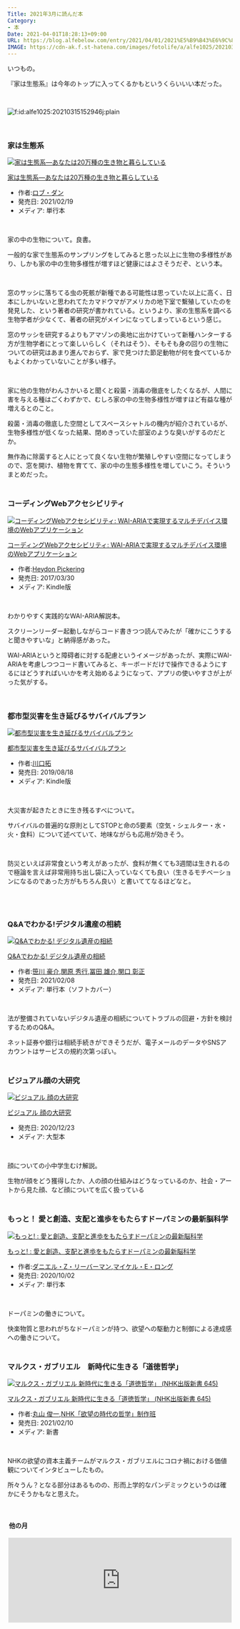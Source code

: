 ```yaml
---
Title: 2021年3月に読んだ本
Category:
- 本
Date: 2021-04-01T18:28:13+09:00
URL: https://blog.alfebelow.com/entry/2021/04/01/2021%E5%B9%B43%E6%9C%88%E3%81%AB%E8%AA%AD%E3%82%93%E3%81%A0%E6%9C%AC
IMAGE: https://cdn-ak.f.st-hatena.com/images/fotolife/a/alfe1025/20210315/20210315152946.jpg
---
```


<p>いつもの。</p>
<p>『家は生態系』は今年のトップに入ってくるかもというくらいいい本だった。</p>
<p> </p>
<p><img src="https://cdn-ak.f.st-hatena.com/images/fotolife/a/alfe1025/20210315/20210315152946.jpg" alt="f:id:alfe1025:20210315152946j:plain" title="" class="hatena-fotolife" itemprop="image" /></p>
<p> </p>

### 家は生態系 

<div class="freezed">
<div class="hatena-asin-detail"><a href="https://www.amazon.co.jp/exec/obidos/ASIN/4826902239/ab1025-22/"><img src="https://m.media-amazon.com/images/I/51YvtQT4JVL.jpg" class="hatena-asin-detail-image" alt="家は生態系―あなたは20万種の生き物と暮らしている" title="家は生態系―あなたは20万種の生き物と暮らしている" /></a>
<div class="hatena-asin-detail-info">
<p class="hatena-asin-detail-title"><a href="https://www.amazon.co.jp/exec/obidos/ASIN/4826902239/ab1025-22/">家は生態系―あなたは20万種の生き物と暮らしている</a></p>
<ul>
<li><span class="hatena-asin-detail-label">作者:</span><a href="http://d.hatena.ne.jp/keyword/%A5%ED%A5%D6%A1%A6%A5%C0%A5%F3" class="keyword">ロブ・ダン</a></li>
<li><span class="hatena-asin-detail-label">発売日:</span> 2021/02/19</li>
<li><span class="hatena-asin-detail-label">メディア:</span> 単行本</li>
</ul>
</div>
<div class="hatena-asin-detail-foot"> </div>
</div>
</div>
<p>家の中の生物について。良書。</p>
<p>一般的な家で生態系のサンプリングをしてみると思った以上に生物の多様性があり、しかも家の中の生物多様性が増すほど健康にはよさそうだぞ、という本。</p>
<p> </p>
<p>窓のサッシに落ちてる虫の死骸が新種である可能性は思っていた以上に高く、日本にしかいないと思われてたカマドウマがアメリカの地下室で繫殖していたのを発見した、という著者の研究が書かれている。というより、家の生態系を調べる生物学者が少なくて、著者の研究がメインになってしまっているという感じ。</p>
<p>窓のサッシを研究するよりもアマゾンの奥地に出かけていって新種ハンターする方が生物学者にとって楽しいらしく（それはそう）、そもそも身の回りの生物についての研究はあまり進んでおらず、家で見つけた節足動物が何を食べているかもよくわかっていないことが多い様子。</p>
<p> </p>
<p>家に他の生物がわんさかいると聞くと殺菌・消毒の徹底をしたくなるが、人間に害を与える種はごくわずかで、むしろ家の中の生物多様性が増すほど有益な種が増えるとのこと。</p>
<p>殺菌・消毒の徹底した空間としてスペースシャトルの機内が紹介されているが、生物多様性が低くなった結果、閉めきっていた部室のような臭いがするのだとか。</p>
<p>無作為に除菌すると人にとって良くない生物が繁殖しやすい空間になってしまうので、窓を開け、植物を育てて、家の中の生態多様性を増していこう。そういうまとめだった。</p>

### <br />コーディングWebアクセシビリティ 

<div class="freezed">
<div class="hatena-asin-detail"><a href="https://www.amazon.co.jp/exec/obidos/ASIN/B06XWC1TWC/ab1025-22/"><img src="https://m.media-amazon.com/images/I/51YK4GiH8SL.jpg" class="hatena-asin-detail-image" alt="コーディングWebアクセシビリティ: WAI-ARIAで実現するマルチデバイス環境のWebアプリケーション" title="コーディングWebアクセシビリティ: WAI-ARIAで実現するマルチデバイス環境のWebアプリケーション" /></a>
<div class="hatena-asin-detail-info">
<p class="hatena-asin-detail-title"><a href="https://www.amazon.co.jp/exec/obidos/ASIN/B06XWC1TWC/ab1025-22/">コーディングWebアクセシビリティ: WAI-ARIAで実現するマルチデバイス環境のWebアプリケーション</a></p>
<ul>
<li><span class="hatena-asin-detail-label">作者:</span><a href="http://d.hatena.ne.jp/keyword/Heydon%20Pickering" class="keyword">Heydon Pickering</a></li>
<li><span class="hatena-asin-detail-label">発売日:</span> 2017/03/30</li>
<li><span class="hatena-asin-detail-label">メディア:</span> Kindle版</li>
</ul>
</div>
<div class="hatena-asin-detail-foot"> </div>
</div>
</div>
<p>わかりやすく実践的なWAI-ARIA解説本。</p>
<p>スクリーンリーダー起動しながらコード書きつつ読んでみたが「確かにこうすると聞きやすいな」と納得感があった。</p>
<p>WAI-ARIAというと障碍者に対する配慮というイメージがあったが、実際にWAI-ARIAを考慮しつつコード書いてみると、キーボードだけで操作できるようにするにはどうすればいいかを考え始めるようになって、アプリの使いやすさが上がった気がする。</p>
<p> </p>

### 都市型災害を生き延びるサバイバルプラン　

<div class="freezed">
<div class="hatena-asin-detail"><a href="https://www.amazon.co.jp/exec/obidos/ASIN/B07WFR9GLK/ab1025-22/"><img src="https://m.media-amazon.com/images/I/51SC-eAT4SL.jpg" class="hatena-asin-detail-image" alt="都市型災害を生き延びるサバイバルプラン" title="都市型災害を生き延びるサバイバルプラン" /></a>
<div class="hatena-asin-detail-info">
<p class="hatena-asin-detail-title"><a href="https://www.amazon.co.jp/exec/obidos/ASIN/B07WFR9GLK/ab1025-22/">都市型災害を生き延びるサバイバルプラン</a></p>
<ul>
<li><span class="hatena-asin-detail-label">作者:</span><a href="http://d.hatena.ne.jp/keyword/%C0%EE%B8%FD%C2%F3" class="keyword">川口拓</a></li>
<li><span class="hatena-asin-detail-label">発売日:</span> 2019/08/18</li>
<li><span class="hatena-asin-detail-label">メディア:</span> Kindle版</li>
</ul>
</div>
<div class="hatena-asin-detail-foot"> </div>
</div>
</div>
<p>大災害が起きたときに生き残るすべについて。</p>
<p>サバイバルの普遍的な原則としてSTOPと命の5要素（空気・シェルター・水・火・食料）について述べていて、地味ながらも応用が効きそう。</p>
<p> </p>
<p>防災といえば非常食という考えがあったが、食料が無くても3週間は生きれるので極論を言えば非常用持ち出し袋に入っていなくても良い（生きるモチベーションになるのであった方がもちろん良い）と書いててなるほどなと。</p>
<p> </p>

### <br />Q&amp;Aでわかる!デジタル遺産の相続

<div class="freezed">
<div class="hatena-asin-detail"><a href="https://www.amazon.co.jp/exec/obidos/ASIN/4322138446/ab1025-22/"><img src="https://m.media-amazon.com/images/I/51AklCZPCqL.jpg" class="hatena-asin-detail-image" alt="Q&amp;Aでわかる! デジタル遺産の相続" title="Q&amp;Aでわかる! デジタル遺産の相続" /></a>
<div class="hatena-asin-detail-info">
<p class="hatena-asin-detail-title"><a href="https://www.amazon.co.jp/exec/obidos/ASIN/4322138446/ab1025-22/">Q&amp;Aでわかる! デジタル遺産の相続</a></p>
<ul>
<li><span class="hatena-asin-detail-label">作者:</span><a href="http://d.hatena.ne.jp/keyword/%BA%FB%C0%EE%20%B9%EB%B2%F0" class="keyword">笹川 豪介</a>,<a href="http://d.hatena.ne.jp/keyword/%B4%D8%B8%B6%20%BD%A8%B9%D4" class="keyword">関原 秀行</a>,<a href="http://d.hatena.ne.jp/keyword/%C9%DA%C5%C4%20%CD%BA%B2%F0" class="keyword">冨田 雄介</a>,<a href="http://d.hatena.ne.jp/keyword/%B4%D8%B8%FD%20%BE%B4%C0%B5" class="keyword">関口 彰正</a></li>
<li><span class="hatena-asin-detail-label">発売日:</span> 2021/02/08</li>
<li><span class="hatena-asin-detail-label">メディア:</span> 単行本（ソフトカバー）</li>
</ul>
</div>
<div class="hatena-asin-detail-foot"> </div>
</div>
</div>
<p>法が整備されていないデジタル遺産の相続についてトラブルの回避・方針を検討するためのQ&amp;A。</p>
<p>ネット証券や銀行は相続手続きができそうだが、電子メールのデータやSNSアカウントはサービスの規約次第っぽい。</p>

### <br />ビジュアル顔の大研究

<div class="freezed">
<div class="hatena-asin-detail"><a href="https://www.amazon.co.jp/exec/obidos/ASIN/4621305573/ab1025-22/"><img src="https://m.media-amazon.com/images/I/51OEqiFVn9L.jpg" class="hatena-asin-detail-image" alt="ビジュアル 顔の大研究" title="ビジュアル 顔の大研究" /></a>
<div class="hatena-asin-detail-info">
<p class="hatena-asin-detail-title"><a href="https://www.amazon.co.jp/exec/obidos/ASIN/4621305573/ab1025-22/">ビジュアル 顔の大研究</a></p>
<ul>
<li><span class="hatena-asin-detail-label">発売日:</span> 2020/12/23</li>
<li><span class="hatena-asin-detail-label">メディア:</span> 大型本</li>
</ul>
</div>
<div class="hatena-asin-detail-foot"> </div>
</div>
</div>
<p>顔についての小中学生むけ解説。</p>
<p>生物が顔をどう獲得したか、人の顔の仕組みはどうなっているのか、社会・アートから見た顔、など顔についてを広く扱っている</p>

### <br />もっと！ 愛と創造、支配と進歩をもたらすドーパミンの最新脳科学

<div class="freezed">
<div class="hatena-asin-detail"><a href="https://www.amazon.co.jp/exec/obidos/ASIN/4772695702/ab1025-22/"><img src="https://m.media-amazon.com/images/I/41Btr4KQ-zL.jpg" class="hatena-asin-detail-image" alt="もっと! : 愛と創造、支配と進歩をもたらすドーパミンの最新脳科学" title="もっと! : 愛と創造、支配と進歩をもたらすドーパミンの最新脳科学" /></a>
<div class="hatena-asin-detail-info">
<p class="hatena-asin-detail-title"><a href="https://www.amazon.co.jp/exec/obidos/ASIN/4772695702/ab1025-22/">もっと! : 愛と創造、支配と進歩をもたらすドーパミンの最新脳科学</a></p>
<ul>
<li><span class="hatena-asin-detail-label">作者:</span><a href="http://d.hatena.ne.jp/keyword/%A5%C0%A5%CB%A5%A8%A5%EB%A1%A6Z%A1%A6%A5%EA%A1%BC%A5%D0%A1%BC%A5%DE%A5%F3" class="keyword">ダニエル・Z・リーバーマン</a>,<a href="http://d.hatena.ne.jp/keyword/%A5%DE%A5%A4%A5%B1%A5%EB%A1%A6E%A1%A6%A5%ED%A5%F3%A5%B0" class="keyword">マイケル・E・ロング</a></li>
<li><span class="hatena-asin-detail-label">発売日:</span> 2020/10/02</li>
<li><span class="hatena-asin-detail-label">メディア:</span> 単行本</li>
</ul>
</div>
<div class="hatena-asin-detail-foot"> </div>
</div>
</div>
<p>ドーパミンの働きについて。</p>
<p>快楽物質と思われがちなドーパミンが持つ、欲望への駆動力と制御による達成感への働きについて。</p>

### <br />マルクス・ガブリエル　新時代に生きる「道徳哲学」

<div class="freezed">
<div class="hatena-asin-detail"><a href="https://www.amazon.co.jp/exec/obidos/ASIN/4140886455/ab1025-22/"><img src="https://m.media-amazon.com/images/I/51ogI53TWBL.jpg" class="hatena-asin-detail-image" alt="マルクス・ガブリエル 新時代に生きる「道徳哲学」 (NHK出版新書 645)" title="マルクス・ガブリエル 新時代に生きる「道徳哲学」 (NHK出版新書 645)" /></a>
<div class="hatena-asin-detail-info">
<p class="hatena-asin-detail-title"><a href="https://www.amazon.co.jp/exec/obidos/ASIN/4140886455/ab1025-22/">マルクス・ガブリエル 新時代に生きる「道徳哲学」 (NHK出版新書 645)</a></p>
<ul>
<li><span class="hatena-asin-detail-label">作者:</span><a href="http://d.hatena.ne.jp/keyword/%B4%DD%BB%B3%20%BD%D3%B0%EC" class="keyword">丸山 俊一</a>,<a href="http://d.hatena.ne.jp/keyword/NHK%A1%D6%CD%DF%CB%BE%A4%CE%BB%FE%C2%E5%A4%CE%C5%AF%B3%D8%A1%D7%C0%A9%BA%EE%C8%C9" class="keyword">NHK「欲望の時代の哲学」制作班</a></li>
<li><span class="hatena-asin-detail-label">発売日:</span> 2021/02/10</li>
<li><span class="hatena-asin-detail-label">メディア:</span> 新書</li>
</ul>
</div>
<div class="hatena-asin-detail-foot"> </div>
</div>
</div>
<p>NHKの欲望の資本主義チームがマルクス・ガブリエルにコロナ禍における価値観についてインタビューしたもの。</p>
<p>所々うん？となる部分はあるものの、形而上学的なパンデミックというのは確かにそうかもなと思えた。</p>
<p> </p>
<h4> 他の月</h4>
<p><iframe src="https://hatenablog-parts.com/embed?url=https%3A%2F%2Fblog.alfebelow.com%2Fentry%2F2021%2F03%2F02%2F2021%25E5%25B9%25B42%25E6%259C%2588%25E3%2581%25AB%25E8%25AA%25AD%25E3%2582%2593%25E3%2581%25A0%25E6%259C%25AC" title="2021年2月に読んだ本 - FUN YOU BLOG" class="embed-card embed-blogcard" scrolling="no" frameborder="0" style="display: block; width: 100%; height: 190px; max-width: 500px; margin: auto;"></iframe></p>
<p> </p>
